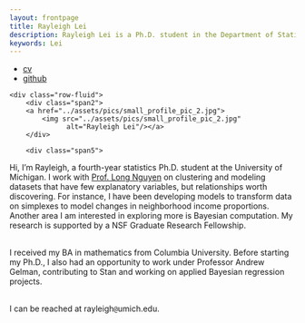 ```yaml
---
layout: frontpage
title: Rayleigh Lei
description: Rayleigh Lei is a Ph.D. student in the Department of Statistics at the University of Michigan; research in modeling and clustering.
keywords: Lei
---
```


<div class="navbar">
  <div class="navbar-inner">
      <ul class="nav">
          <li><a href="{{ BASE_PATH }}/assets/rayleigh_lei_cv.pdf">cv</a></li>
          <li><a href="https://github.com/rayleigh">github</a></li>
      </ul>
  </div>
</div>

<div class="container">

    <div class="row-fluid">
        <div class="span2">
        <a href="../assets/pics/small_profile_pic_2.jpg">
            <img src="../assets/pics/small_profile_pic_2.jpg"
                  alt="Rayleigh Lei"/></a>
        </div>

        <div class="span5">
Hi, I’m Rayleigh, a fourth-year statistics Ph.D. student at the University of Michigan. I work with <a href = "http://dept.stat.lsa.umich.edu/~xuanlong/">Prof. Long Nguyen</a> on clustering and modeling datasets that have few explanatory variables, but relationships worth discovering. For instance, I have been developing models to transform data on simplexes to model changes in neighborhood income proportions. Another area I am interested in exploring more is Bayesian computation. My research is supported by a NSF Graduate Research Fellowship.
<br/>
<br/>

I received my BA in mathematics from Columbia University. Before starting my Ph.D., I also had an opportunity to work under Professor Andrew Gelman, contributing to Stan and working on applied Bayesian regression projects.
<br/>
<br/>

I can be reached at rayleigh<code>@</code>umich.edu.
        </div>
     </div>
</div>

